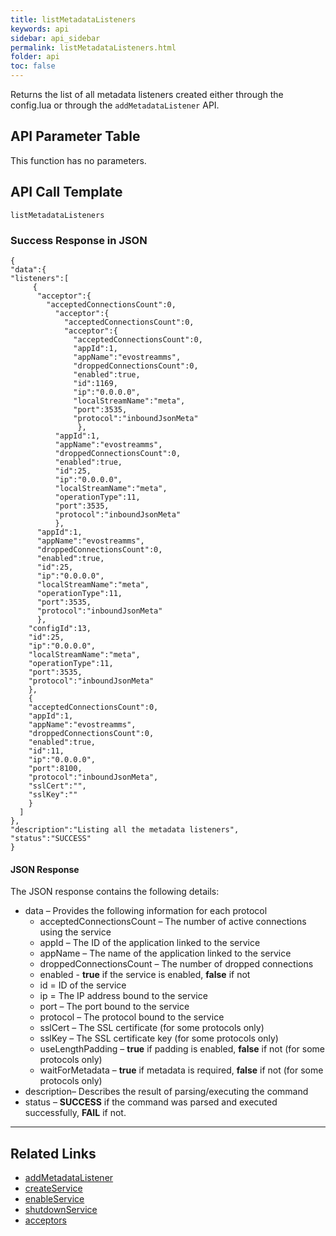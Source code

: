 ```yaml
---
title: listMetadataListeners
keywords: api
sidebar: api_sidebar
permalink: listMetadataListeners.html
folder: api
toc: false
---
```


Returns the list of all metadata listeners created either through the config.lua or through the `addMetadataListener` API.



## API Parameter Table

This function has no parameters.



## API Call Template

``` 
listMetadataListeners
```



### Success Response in JSON

``` 
{
"data":{
"listeners":[
     {
      "acceptor":{
        "acceptedConnectionsCount":0,
          "acceptor":{
            "acceptedConnectionsCount":0,
            "acceptor":{
              "acceptedConnectionsCount":0,
              "appId":1,
              "appName":"evostreamms",
              "droppedConnectionsCount":0,
              "enabled":true,
              "id":1169,
              "ip":"0.0.0.0",
              "localStreamName":"meta",
              "port":3535,
              "protocol":"inboundJsonMeta"
               },
          "appId":1,
          "appName":"evostreamms",
          "droppedConnectionsCount":0,
          "enabled":true,
          "id":25,
          "ip":"0.0.0.0",
          "localStreamName":"meta",
          "operationType":11,
          "port":3535,
          "protocol":"inboundJsonMeta"
          },
      "appId":1,
      "appName":"evostreamms",
      "droppedConnectionsCount":0,
      "enabled":true,
      "id":25,
      "ip":"0.0.0.0",
      "localStreamName":"meta",
      "operationType":11,
      "port":3535,
      "protocol":"inboundJsonMeta"
      },
    "configId":13,
    "id":25,
    "ip":"0.0.0.0",
    "localStreamName":"meta",
    "operationType":11,
    "port":3535,
    "protocol":"inboundJsonMeta"
    },
    {
    "acceptedConnectionsCount":0,
    "appId":1,
    "appName":"evostreamms",
    "droppedConnectionsCount":0,
    "enabled":true,
    "id":11,
    "ip":"0.0.0.0",
    "port":8100,
    "protocol":"inboundJsonMeta",
    "sslCert":"",
    "sslKey":""
    }
  ]
},
"description":"Listing all the metadata listeners",
"status":"SUCCESS"
}
```



#### JSON Response

The JSON response contains the following details:

- data – Provides the following information for each protocol
  - acceptedConnectionsCount – The number of active connections using the service
  - appId – The ID of the application linked to the service
  - appName – The name of the application linked to the service
  - droppedConnectionsCount – The number of dropped connections
  - enabled - **true** if the service is enabled, **false** if not
  - id = ID of the service
  - ip = The IP address bound to the service
  - port – The port bound to the service
  - protocol – The protocol bound to the service
  - sslCert – The SSL certificate (for some protocols only)
  - sslKey – The SSL certificate key (for some protocols only)
  - useLengthPadding – **true** if padding is enabled, **false** if not (for some protocols only)
  - waitForMetadata – **true** if metadata is required, **false** if not (for some protocols only)
- description– Describes the result of parsing/executing the command
- status – **SUCCESS** if the command was parsed and executed successfully, **FAIL** if not.

------

## Related Links

- [addMetadataListener](addMetadataListener.html)
- [createService](createService.html)
- [enableService](enableService.html)
- [shutdownService](shutdownService.html)
- [acceptors](userguide_configlua.html#acceptors)